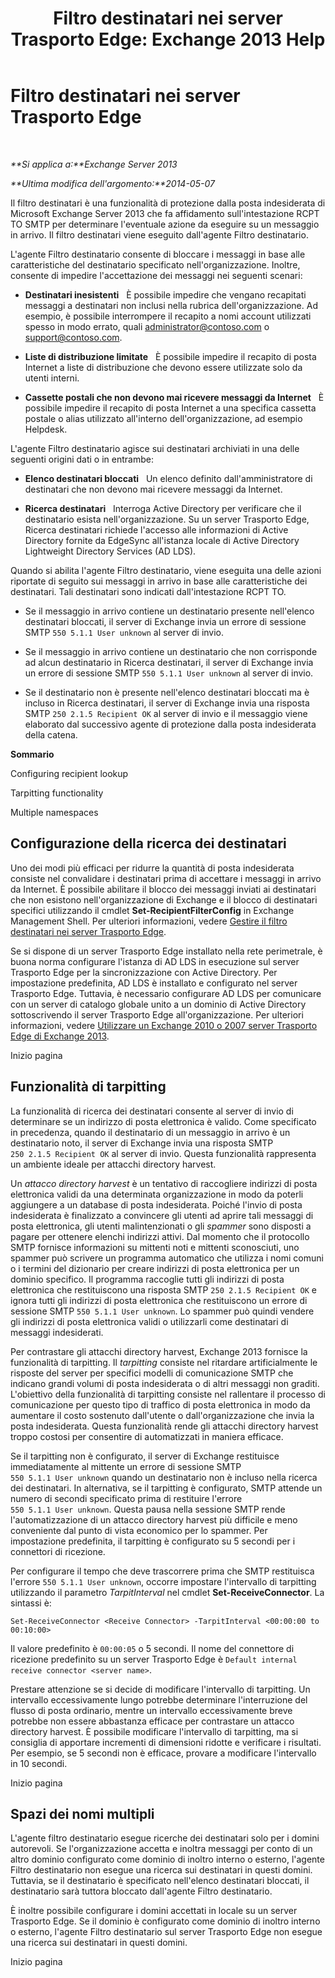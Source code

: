 ﻿---
title: 'Filtro destinatari nei server Trasporto Edge: Exchange 2013 Help'
TOCTitle: Filtro destinatari nei server Trasporto Edge
ms:assetid: 994eefd9-3903-41e6-a882-1e333d6d2d18
ms:mtpsurl: https://technet.microsoft.com/it-it/library/Bb123891(v=EXCHG.150)
ms:contentKeyID: 50481268
ms.date: 05/22/2018
mtps_version: v=EXCHG.150
ms.translationtype: MT
---

# Filtro destinatari nei server Trasporto Edge

 

_**Si applica a:**Exchange Server 2013_

_**Ultima modifica dell'argomento:**2014-05-07_

Il filtro destinatari è una funzionalità di protezione dalla posta indesiderata di Microsoft Exchange Server 2013 che fa affidamento sull'intestazione RCPT TO SMTP per determinare l'eventuale azione da eseguire su un messaggio in arrivo. Il filtro destinatari viene eseguito dall'agente Filtro destinatario.

L'agente Filtro destinatario consente di bloccare i messaggi in base alle caratteristiche del destinatario specificato nell'organizzazione. Inoltre, consente di impedire l'accettazione dei messaggi nei seguenti scenari:

  - **Destinatari inesistenti**   È possibile impedire che vengano recapitati messaggi a destinatari non inclusi nella rubrica dell'organizzazione. Ad esempio, è possibile interrompere il recapito a nomi account utilizzati spesso in modo errato, quali administrator@contoso.com o support@contoso.com.

  - **Liste di distribuzione limitate**   È possibile impedire il recapito di posta Internet a liste di distribuzione che devono essere utilizzate solo da utenti interni.

  - **Cassette postali che non devono mai ricevere messaggi da Internet**   È possibile impedire il recapito di posta Internet a una specifica cassetta postale o alias utilizzato all'interno dell'organizzazione, ad esempio Helpdesk.

L'agente Filtro destinatario agisce sui destinatari archiviati in una delle seguenti origini dati o in entrambe:

  - **Elenco destinatari bloccati**   Un elenco definito dall'amministratore di destinatari che non devono mai ricevere messaggi da Internet.

  - **Ricerca destinatari**   Interroga Active Directory per verificare che il destinatario esista nell'organizzazione. Su un server Trasporto Edge, Ricerca destinatari richiede l'accesso alle informazioni di Active Directory fornite da EdgeSync all'istanza locale di Active Directory Lightweight Directory Services (AD LDS).

Quando si abilita l'agente Filtro destinatario, viene eseguita una delle azioni riportate di seguito sui messaggi in arrivo in base alle caratteristiche dei destinatari. Tali destinatari sono indicati dall'intestazione RCPT TO.

  - Se il messaggio in arrivo contiene un destinatario presente nell'elenco destinatari bloccati, il server di Exchange invia un errore di sessione SMTP `550 5.1.1 User unknown` al server di invio.

  - Se il messaggio in arrivo contiene un destinatario che non corrisponde ad alcun destinatario in Ricerca destinatari, il server di Exchange invia un errore di sessione SMTP `550 5.1.1 User unknown` al server di invio.

  - Se il destinatario non è presente nell'elenco destinatari bloccati ma è incluso in Ricerca destinatari, il server di Exchange invia una risposta SMTP `250 2.1.5 Recipient OK` al server di invio e il messaggio viene elaborato dal successivo agente di protezione dalla posta indesiderata della catena.

**Sommario**

Configuring recipient lookup

Tarpitting functionality

Multiple namespaces

## Configurazione della ricerca dei destinatari

Uno dei modi più efficaci per ridurre la quantità di posta indesiderata consiste nel convalidare i destinatari prima di accettare i messaggi in arrivo da Internet. È possibile abilitare il blocco dei messaggi inviati ai destinatari che non esistono nell'organizzazione di Exchange e il blocco di destinatari specifici utilizzando il cmdlet **Set-RecipientFilterConfig** in Exchange Management Shell. Per ulteriori informazioni, vedere [Gestire il filtro destinatari nei server Trasporto Edge](manage-recipient-filtering-on-edge-transport-servers-exchange-2013-help.md).

Se si dispone di un server Trasporto Edge installato nella rete perimetrale, è buona norma configurare l'istanza di AD LDS in esecuzione sul server Trasporto Edge per la sincronizzazione con Active Directory. Per impostazione predefinita, AD LDS è installato e configurato nel server Trasporto Edge. Tuttavia, è necessario configurare AD LDS per comunicare con un server di catalogo globale unito a un dominio di Active Directory sottoscrivendo il server Trasporto Edge all'organizzazione. Per ulteriori informazioni, vedere [Utilizzare un Exchange 2010 o 2007 server Trasporto Edge di Exchange 2013](use-an-exchange-2010-or-2007-edge-transport-server-in-exchange-2013-exchange-2013-help.md).

Inizio pagina

## Funzionalità di tarpitting

La funzionalità di ricerca dei destinatari consente al server di invio di determinare se un indirizzo di posta elettronica è valido. Come specificato in precedenza, quando il destinatario di un messaggio in arrivo è un destinatario noto, il server di Exchange invia una risposta SMTP `250 2.1.5 Recipient OK` al server di invio. Questa funzionalità rappresenta un ambiente ideale per attacchi directory harvest.

Un *attacco directory harvest* è un tentativo di raccogliere indirizzi di posta elettronica validi da una determinata organizzazione in modo da poterli aggiungere a un database di posta indesiderata. Poiché l'invio di posta indesiderata è finalizzato a convincere gli utenti ad aprire tali messaggi di posta elettronica, gli utenti malintenzionati o gli *spammer* sono disposti a pagare per ottenere elenchi indirizzi attivi. Dal momento che il protocollo SMTP fornisce informazioni su mittenti noti e mittenti sconosciuti, uno spammer può scrivere un programma automatico che utilizza i nomi comuni o i termini del dizionario per creare indirizzi di posta elettronica per un dominio specifico. Il programma raccoglie tutti gli indirizzi di posta elettronica che restituiscono una risposta SMTP `250 2.1.5 Recipient OK` e ignora tutti gli indirizzi di posta elettronica che restituiscono un errore di sessione SMTP `550 5.1.1 User unknown`. Lo spammer può quindi vendere gli indirizzi di posta elettronica validi o utilizzarli come destinatari di messaggi indesiderati.

Per contrastare gli attacchi directory harvest, Exchange 2013 fornisce la funzionalità di tarpitting. Il *tarpitting* consiste nel ritardare artificialmente le risposte del server per specifici modelli di comunicazione SMTP che indicano grandi volumi di posta indesiderata o di altri messaggi non graditi. L'obiettivo della funzionalità di tarpitting consiste nel rallentare il processo di comunicazione per questo tipo di traffico di posta elettronica in modo da aumentare il costo sostenuto dall'utente o dall'organizzazione che invia la posta indesiderata. Questa funzionalità rende gli attacchi directory harvest troppo costosi per consentire di automatizzati in maniera efficace.

Se il tarpitting non è configurato, il server di Exchange restituisce immediatamente al mittente un errore di sessione SMTP `550 5.1.1 User unknown` quando un destinatario non è incluso nella ricerca dei destinatari. In alternativa, se il tarpitting è configurato, SMTP attende un numero di secondi specificato prima di restituire l'errore `550 5.1.1 User unknown`. Questa pausa nella sessione SMTP rende l'automatizzazione di un attacco directory harvest più difficile e meno conveniente dal punto di vista economico per lo spammer. Per impostazione predefinita, il tarpitting è configurato su 5 secondi per i connettori di ricezione.

Per configurare il tempo che deve trascorrere prima che SMTP restituisca l'errore `550 5.1.1 User unknown`, occorre impostare l'intervallo di tarpitting utilizzando il parametro *TarpitInterval* nel cmdlet **Set-ReceiveConnector**. La sintassi è:

    Set-ReceiveConnector <Receive Connector> -TarpitInterval <00:00:00 to 00:10:00>

Il valore predefinito è `00:00:05` o 5 secondi. Il nome del connettore di ricezione predefinito su un server Trasporto Edge è `Default internal receive connector <server name>`.

Prestare attenzione se si decide di modificare l'intervallo di tarpitting. Un intervallo eccessivamente lungo potrebbe determinare l'interruzione del flusso di posta ordinario, mentre un intervallo eccessivamente breve potrebbe non essere abbastanza efficace per contrastare un attacco directory harvest. È possibile modificare l'intervallo di tarpitting, ma si consiglia di apportare incrementi di dimensioni ridotte e verificare i risultati. Per esempio, se 5 secondi non è efficace, provare a modificare l'intervallo in 10 secondi.

Inizio pagina

## Spazi dei nomi multipli

L'agente filtro destinatario esegue ricerche dei destinatari solo per i domini autorevoli. Se l'organizzazione accetta e inoltra messaggi per conto di un altro dominio configurato come dominio di inoltro interno o esterno, l'agente Filtro destinatario non esegue una ricerca sui destinatari in questi domini. Tuttavia, se il destinatario è specificato nell'elenco destinatari bloccati, il destinatario sarà tuttora bloccato dall'agente Filtro destinatario.

È inoltre possibile configurare i domini accettati in locale su un server Trasporto Edge. Se il dominio è configurato come dominio di inoltro interno o esterno, l'agente Filtro destinatario sul server Trasporto Edge non esegue una ricerca sui destinatari in questi domini.

Inizio pagina

